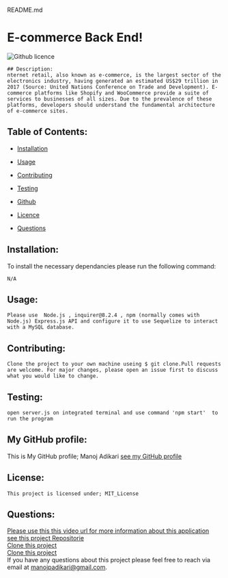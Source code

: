 README.md
# E-commerce Back End!
![Github licence](https://img.shields.io/badge/license-MIT_License-blue.svg)

```
## Description:
nternet retail, also known as e-commerce, is the largest sector of the electronics industry, having generated an estimated US$29 trillion in 2017 (Source: United Nations Conference on Trade and Development). E-commerce platforms like Shopify and WooCommerce provide a suite of services to businesses of all sizes. Due to the prevalence of these platforms, developers should understand the fundamental architecture of e-commerce sites.
```

## Table of Contents:<br />

- [Installation](#installation)<br />

- [Usage](#usage)<br />

- [Contributing](#contributing)<br />

- [Testing](#testing)<br />

- [Github](#my_github_profile)<br />

- [Licence](#license)<br />

- [Questions](#questions)<br />

## Installation:
To install the necessary dependancies please run the following command:
```
N/A
```

## Usage:
```
Please use  Node.js , inquirer@8.2.4 , npm (normally comes with Node.js) Express.js API and configure it to use Sequelize to interact with a MySQL database.
```
## Contributing:
```
Clone the project to your own machine useing $ git clone.Pull requests are welcome. For major changes, please open an issue first to discuss what you would like to change.
```
## Testing:

```
open server.js on integrated terminal and use command 'npm start'  to run the program
```



## My GitHub profile:

This is My GitHub profile; Manoj Adikari
[see my GitHub profile ](https://github.com/ManojAdikari)



## License:
```
This project is licensed under; MIT_License
```

## Questions:
[Please use this this video url for more information about this application ](https://github.com/ManojAdikari/Professional_README_Generator)<br />
[see this project Repositorie ](https://github.com/ManojAdikari/E-Commerce.git)<br />
[Clone this project](https://github.com/ManojAdikari/E-Commerce.git) <br />
[Clone this project](git@github.com:ManojAdikari/E-Commerce.git)<br />
If you have any questions about this project please feel free to reach  via email at [manojpadikari@gmail.com](mailto:manojpadikari@gmail.com).